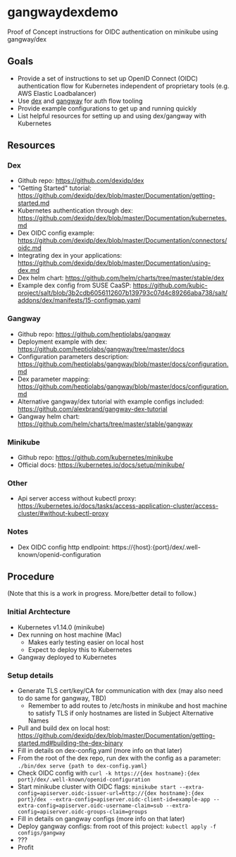 # gangwaydexdemo
Proof of Concept instructions for OIDC authentication on minikube using gangway/dex

## Goals
- Provide a set of instructions to set up OpenID Connect (OIDC) authentication flow for Kubernetes independent of proprietary tools (e.g. AWS Elastic Loadbalancer) 
- Use [dex](https://github.com/dexidp/dex) and [gangway](https://github.com/heptiolabs/gangway) for auth flow tooling
- Provide example configurations to get up and running quickly
- List helpful resources for setting up and using dex/gangway with Kubernetes

## Resources
### Dex
- Github repo:  https://github.com/dexidp/dex
- "Getting Started" tutorial:  https://github.com/dexidp/dex/blob/master/Documentation/getting-started.md
- Kubernetes authentication through dex:  https://github.com/dexidp/dex/blob/master/Documentation/kubernetes.md
- Dex OIDC config example:  https://github.com/dexidp/dex/blob/master/Documentation/connectors/oidc.md
- Integrating dex in your applications:  https://github.com/dexidp/dex/blob/master/Documentation/using-dex.md
- Dex helm chart:  https://github.com/helm/charts/tree/master/stable/dex
- Example dex config from SUSE CaaSP:  https://github.com/kubic-project/salt/blob/3b2cdb6056112607b139793c07d4c89266aba738/salt/addons/dex/manifests/15-configmap.yaml
### Gangway
- Github repo:  https://github.com/heptiolabs/gangway
- Deployment example with dex:  https://github.com/heptiolabs/gangway/tree/master/docs
- Configuration parameters description:  https://github.com/heptiolabs/gangway/blob/master/docs/configuration.md
- Dex parameter mapping:  https://github.com/heptiolabs/gangway/blob/master/docs/configuration.md
- Alternative gangway/dex tutorial with example configs included:  https://github.com/alexbrand/gangway-dex-tutorial
- Gangway helm chart:  https://github.com/helm/charts/tree/master/stable/gangway
### Minikube
- Github repo:  https://github.com/kubernetes/minikube
- Official docs:  https://kubernetes.io/docs/setup/minikube/
### Other
- Api server access without kubectl proxy:  https://kubernetes.io/docs/tasks/access-application-cluster/access-cluster/#without-kubectl-proxy

### Notes
- Dex OIDC config http endlpoint:  https://{host}:{port}/dex/.well-known/openid-configuration

## Procedure
(Note that this is a work in progress.  More/better detail to follow.)
### Initial Archtecture
- Kubernetes v1.14.0 (minikube)
- Dex running on host machine (Mac)
  - Makes early testing easier on local host
  - Expect to deploy this to Kubernetes
- Gangway deployed to Kubernetes
### Setup details
- Generate TLS cert/key/CA for communication with dex (may also need to do same for gangway, TBD)
  - Remember to add routes to /etc/hosts in minikube and host machine to satisfy TLS if only hostnames are listed in Subject Alternative Names
- Pull and build dex on local host:  https://github.com/dexidp/dex/blob/master/Documentation/getting-started.md#building-the-dex-binary
- Fill in details on dex-config.yaml (more info on that later)
- From the root of the dex repo, run dex with the config as a parameter: `./bin/dex serve {path to dex-config.yaml}`
- Check OIDC config with `curl -k https://{dex hostname}:{dex port}/dex/.well-known/openid-configuration`
- Start minikube cluster with OIDC flags:  `minikube start --extra-config=apiserver.oidc-issuer-url=http://{dex hostname}:{dex port}/dex --extra-config=apiserver.oidc-client-id=example-app --extra-config=apiserver.oidc-username-claim=sub --extra-config=apiserver.oidc-groups-claim=groups`
- Fill in details on gangway configs (more info on that later)
- Deploy gangway configs:  from root of this project:  `kubectl apply -f configs/gangway`
- ???
- Profit
